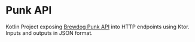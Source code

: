 # Punk API

Kotlin Project exposing [Brewdog Punk API](https://punkapi.com/) into HTTP endpoints using Ktor. Inputs and outputs in JSON format.